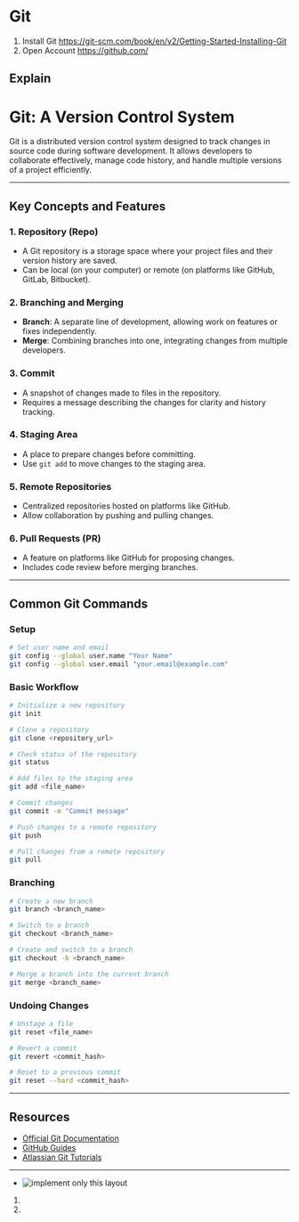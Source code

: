 # Git

1. Install Git https://git-scm.com/book/en/v2/Getting-Started-Installing-Git
2. Open Account https://github.com/

## Explain

# Git: A Version Control System

Git is a distributed version control system designed to track changes in source code during software development. It allows developers to collaborate effectively, manage code history, and handle multiple versions of a project efficiently.

---

## Key Concepts and Features

### 1. **Repository (Repo)**

- A Git repository is a storage space where your project files and their version history are saved.
- Can be local (on your computer) or remote (on platforms like GitHub, GitLab, Bitbucket).

### 2. **Branching and Merging**

- **Branch**: A separate line of development, allowing work on features or fixes independently.
- **Merge**: Combining branches into one, integrating changes from multiple developers.

### 3. **Commit**

- A snapshot of changes made to files in the repository.
- Requires a message describing the changes for clarity and history tracking.

### 4. **Staging Area**

- A place to prepare changes before committing.
- Use `git add` to move changes to the staging area.

### 5. **Remote Repositories**

- Centralized repositories hosted on platforms like GitHub.
- Allow collaboration by pushing and pulling changes.

### 6. **Pull Requests (PR)**

- A feature on platforms like GitHub for proposing changes.
- Includes code review before merging branches.

---

## Common Git Commands

### **Setup**

```bash
# Set user name and email
git config --global user.name "Your Name"
git config --global user.email "your.email@example.com"
```

### **Basic Workflow**

```bash
# Initialize a new repository
git init

# Clone a repository
git clone <repository_url>

# Check status of the repository
git status

# Add files to the staging area
git add <file_name>

# Commit changes
git commit -m "Commit message"

# Push changes to a remote repository
git push

# Pull changes from a remote repository
git pull
```

### **Branching**

```bash
# Create a new branch
git branch <branch_name>

# Switch to a branch
git checkout <branch_name>

# Create and switch to a branch
git checkout -b <branch_name>

# Merge a branch into the current branch
git merge <branch_name>
```

### **Undoing Changes**

```bash
# Unstage a file
git reset <file_name>

# Revert a commit
git revert <commit_hash>

# Reset to a previous commit
git reset --hard <commit_hash>
```

---

## Resources

- [Official Git Documentation](https://git-scm.com/doc)
- [GitHub Guides](https://guides.github.com/)
- [Atlassian Git Tutorials](https://www.atlassian.com/git/tutorials)

---

-   ![implement only this layout](https://www.nobledesktop.com/image/gitresources/git-branches-merge.png)


1.
2.